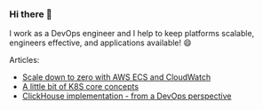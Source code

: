 ### Hi there 👋

I work as a DevOps engineer and I help to keep platforms scalable, engineers effective, and applications available!
😄

Articles:
- [Scale down to zero with AWS ECS and CloudWatch](https://tech.slangapp.com/scale-down-to-zero-with-aws-ecs-and-cloudwatch-f0974f01da61)
- [A little bit of K8S core concepts](https://www.linkedin.com/pulse/um-pouco-sobre-core-concepts-do-k8s-gabriel-carvalho/)
- [ClickHouse implementation - from a DevOps perspective](https://tech.slangapp.com/clickhouse-implementation-from-a-devops-perspective-87949dae166b)
<!--
**gabricc/gabricc** is a ✨ _special_ ✨ repository because its `README.md` (this file) appears on your GitHub profile.

Here are some ideas to get you started:

- 🔭 I’m currently working on ...
- 🌱 I’m currently learning ...
- 👯 I’m looking to collaborate on ...
- 🤔 I’m looking for help with ...
- 💬 Ask me about ...
- 📫 How to reach me: ...
- 😄 Pronouns: ...
- ⚡ Fun fact: ...
-->
